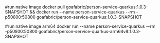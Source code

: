 #run native image
docker pull goafabric/person-service-quarkus:1.0.3-SNAPSHOT && docker run --name person-service-quarkus --rm -p50800:50800 goafabric/person-service-quarkus:1.0.3-SNAPSHOT

#run native image arm64
docker run --name person-service-quarkus --rm -p50800:50800 goafabric/person-service-quarkus-arm64v8:1.0.3-SNAPSHOT

